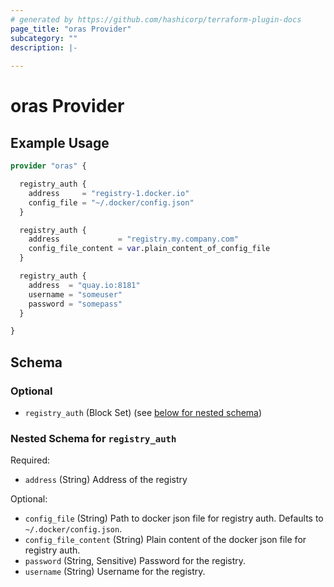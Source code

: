 ```yaml
---
# generated by https://github.com/hashicorp/terraform-plugin-docs
page_title: "oras Provider"
subcategory: ""
description: |-
  
---
```


# oras Provider



## Example Usage

```terraform
provider "oras" {

  registry_auth {
    address     = "registry-1.docker.io"
    config_file = "~/.docker/config.json"
  }

  registry_auth {
    address             = "registry.my.company.com"
    config_file_content = var.plain_content_of_config_file
  }

  registry_auth {
    address  = "quay.io:8181"
    username = "someuser"
    password = "somepass"
  }

}
```

<!-- schema generated by tfplugindocs -->
## Schema

### Optional

- `registry_auth` (Block Set) (see [below for nested schema](#nestedblock--registry_auth))

<a id="nestedblock--registry_auth"></a>
### Nested Schema for `registry_auth`

Required:

- `address` (String) Address of the registry

Optional:

- `config_file` (String) Path to docker json file for registry auth. Defaults to `~/.docker/config.json`.
- `config_file_content` (String) Plain content of the docker json file for registry auth.
- `password` (String, Sensitive) Password for the registry.
- `username` (String) Username for the registry.
